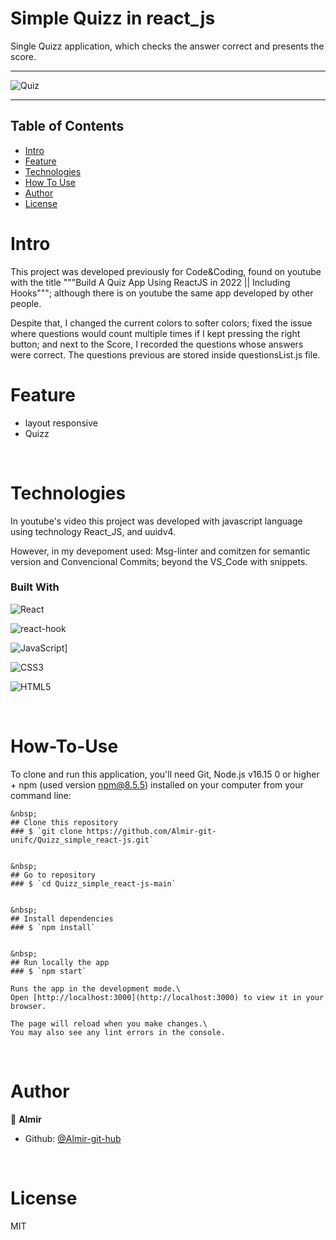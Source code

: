 Simple Quizz in react_js
================================
Single Quizz application, which checks the answer correct and presents the score.

---------------------------------------------------------------------------------------------------------


![Quiz](https://github.com/Almir-git-unifc/Quizz_simple_react-js/blob/main/screenshot.png)


--------------------------------------------------------------------------------------

<!-- START doctoc generated TOC please keep comment here to allow auto update -->
<!-- DON'T EDIT THIS SECTION, INSTEAD RE-RUN doctoc TO UPDATE -->
## Table of Contents
- [Intro](#Intro)
- [Feature](#Feature)
- [Technologies](#Technologies)
- [How To Use](#How-To-Use)
- [Author](#Author)
- [License](#License)

<!-- END doctoc generated TOC please keep comment here to allow auto update -->


# Intro <a name = "Intro"></a>
This project was developed previously for  Code&Coding, found on youtube with the title """Build A Quiz App Using ReactJS in 2022 || Including Hooks"""; although there is on youtube the same app developed by other people.

Despite that, I changed the current colors to softer colors; fixed the issue where questions would count multiple times if I kept pressing the right button; and next to the Score, I recorded the questions whose answers were correct. The questions previous are stored inside questionsList.js file.



# Feature <a name = "Feature"></a>
- layout responsive
- Quizz



&nbsp;
# Technologies <a name = "Technologies"></a>
In youtube's video this project was developed with javascript language using technology React_JS, and uuidv4.

However, in my devepoment used:
Msg-linter and comitzen for semantic version and Convencional Commits;  beyond the VS_Code with snippets. 


### Built With 
![React](https://img.shields.io/badge/react-%2320232a.svg?style=for-the-badge&logo=react&logoColor=%2361DAFB)

![react-hook](https://img.shields.io/badge/hooks-%2320232a.svg?style=for-the-badge&logo=react&logoColor=%2361DAFB)

![JavaScript](https://img.shields.io/badge/javascript-%23323330.svg?style=for-the-badge&logo=javascript&logoColor=%23F7DF1E)]

![CSS3](https://img.shields.io/badge/css3-%231572B6.svg?style=for-the-badge&logo=css3&logoColor=white)

![HTML5](https://img.shields.io/badge/html5-%23E34F26.svg?style=for-the-badge&logo=html5&logoColor=white)

 
&nbsp;
# How-To-Use <a name = "How-To-Use"></a>

To clone and run this application, you'll need Git, Node.js v16.15 0 or higher + npm (used version npm@8.5.5) installed on your computer from your command line:

```
&nbsp;
## Clone this repository
### $ `git clone https://github.com/Almir-git-unifc/Quizz_simple_react-js.git`


&nbsp;
## Go to repository
### $ `cd Quizz_simple_react-js-main`


&nbsp;
## Install dependencies
### $ `npm install`


&nbsp;
## Run locally the app
### $ `npm start`

Runs the app in the development mode.\
Open [http://localhost:3000](http://localhost:3000) to view it in your browser.

The page will reload when you make changes.\
You may also see any lint errors in the console.
```

&nbsp;
# Author <a name = "Author"></a>

👤 **Almir**

- Github: [@Almir-git-hub](https://github.com/Almir-git-unifc)


&nbsp;
# License <a name = "License"></a>

MIT



<!-- 
Instrucoes para readme.md

https://blog.rocketseat.com.br/como-fazer-um-bom-readme/

Use estas badges:  https://ileriayo.github.io/markdown-badges/
->
